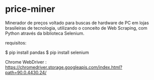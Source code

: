 # price-miner
Minerador de preços voltado para buscas de hardware de PC em lojas brasileiras de tecnologia, utilizando o conceito de Web Scraping, com Python através da biblioteca Selenium.

requisitos:

$ pip install pandas
$ pip install selenium

Chrome WebDriver : https://chromedriver.storage.googleapis.com/index.html?path=90.0.4430.24/
